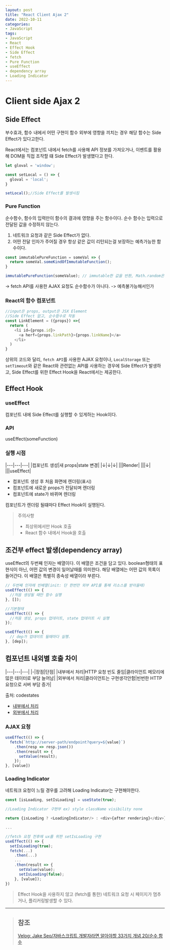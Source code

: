 ```yaml
---
layout: post
title: "React Client Ajax 2"
date: 2022-10-11
categories:
- JavaScript
tags:
- JavaScript
- React
- Effect Hook
- Side Effect
- fetch
- Pure Function
- useEffect
- dependency array
- Loading Indicator
---
```




# Client side Ajax 2

## Side Effect

부수효과, 함수 내에서 어떤 구현이 함수 외부에 영향을 끼치는 경우 해당 함수는 Side Effect가 있다고한다.

React에서는 컴포넌트 내에서 fetch를 사용해 API 정보를 가져오거나, 이벤트를 활용해 DOM을 직접 조작할 떄 Side Effect가 발생했다고 한다.

```javascript
let gloval = 'window';

const setLocal = () => {
  gloval = 'local';
} 

setLocal();//Side Effect를 발생시킴
```

### Pure Function

순수함수, 함수의 입력만이 함수의 결과에 영향을 주는 함수이다. 순수 함수는 입력으로 전달된 값을 수정하지 않는다.

1. 네트워크 요청과 같은 Side Effect가 없다.
2. 어떤 전달 인자가 주어질 경우 항상 같은 값이 리턴되는걸 보장하는 예측가능한 함수이다.

```javascript
const immutablePureFunction = someVal => {
  return someVal.someKindOfImmutableFunction();
}

immutablePureFunction(someValue); // immutable한 값을 반환, Math.random은 난수를 생생하기에 예측 불가
```

-> fetch API를 사용한 AJAX 요청도 순수함수가 아니다. -> 예측불가능해서인가

### React의 함수 컴포넌트

```javascript
//input은 props, output은 JSX Element
//Side Effect 없고, 순수함수로 작동
const LinkElement = ({props}) =>{
  return (
    <li id={props.id}>
      <a herf={props.linkPath}>{props.linkName}</a>
    </li>
  )
}
```

상위의 코드와 달리, `fetch API`를 사용한 AJAX 요청이나, `LocalStorage` 또는 `setTimeout`와 같은 React와 관련없는 API를 사용하는 경우에 Side Effect가 발생하고, Side Effect를 위한 Effect Hook을 React에서는 제공한다.

## Effect Hook

### useEffect

컴포넌트 내에 Side Effect를 실행할 수 있게하는 Hook이다.

### API

useEffect(someFunction)

### 실행 시점

|---|---|---|
|컴포넌트 생성|새 props|state 변경|
|↓|↓|↓|
|||Render|
|||↓|
|||useEffect|

- 컴포넌트 생성 후 처음 화면에 렌더링(표시)
- 컴포넌트에 새로운 props가 전달되며 렌더링
- 컴포넌트에 state가 바뀌며 렌더링

컴포넌트가 렌더링 될떄마다 Effect Hook이 실행된다.

> 주의사항
>
> - 최상위에서만 Hook 호출
> - React 함수 내에서 Hook을 호출

## 조건부 effect 발생(dependency array)

useEffect의 두번째 인자는 배열이다. 이 배열은 조건을 담고 있다. boolean형태의 표현식이 아닌, 어떤 값의 변경이 일어날때를 의미한다. 해당 배열에는 어떤 값의 목록이 들어간다. 이 배열은 특별히 종속성 배열이라 부른다.

```javascript
// 두번째 인자에 빈배열(init: 단 한번만 외부 API를 통해 리소스를 받아올때)
useEffect(() => {
  //처음 생성될 때만 함수 실행
}, []);

//기본형태
useEffect(() => {
  //처음 생성, props 업데이트, state 업데이트 시 실행
});

useEffect(() => {
  // dep가 업데이트 될때마다 실행.
}, [dep]);
```

## 컴포넌트 내외별 호출 차이

|---|---|---|
|-|장점|단점|
|내부에서 처리|HTTP 요청 빈도 줄임|클라이언트 메모리에 많은 데이터로 부담 늘어남|
|외부에서 처리|클라이언트는 구현생각안함|빈번한 HTTP요청으로 서버 부담 증가|

출처: codestates
- [내부에서 처리](https://codesandbox.io/s/filter-by-client-vyzdc?from-embed)
- [외부에서 처리](https://codesandbox.io/s/useeffect-2-oute9?from-embed)

### AJAX 요청

```javascript
useEffect(() => {
  fetch(`http://server-path/endpoint?query=${value}`)
    .then(resp => resp.json())
    .then(result => {
      setValue(result);
    });
}, [value])
```

### Loading Indicator

네트워크 요청이 느릴 경우를 고려해 Loading Indicator는 구현해야한다.

```javascript
const [isLoading, setIsLoading] = useState(true);

//Loading Indicator 구현부 ex) style className visibility none

return {isLoading ? <LoadingIndicator/> : <div>{after rendering}</div>};

...

//fetch 요청 전후에 ux를 위한 setIsLoading 구현
useEffect(() => {
  setIsLoading(true);
  fetch(...)
    .then(...)
    ...
    .then(result => {
      setValue(value);
      setIsLoading(false);
    }, [value]);
})
```

> Effect Hook을 사용하지 않고 (fetch를 통한) 네트워크 요청 시 페이지가 멈추거나, 플리커링발생할 수 있다.

---

> ## 참조
>
> [Velog: Jake Seo/자바스크립트 개발자라면 알아야할 33가지 개념 20/순수 함수](https://velog.io/@jakeseo_me/%EC%9E%90%EB%B0%94%EC%8A%A4%ED%81%AC%EB%A6%BD%ED%8A%B8-%EA%B0%9C%EB%B0%9C%EC%9E%90%EB%9D%BC%EB%A9%B4-%EC%95%8C%EC%95%84%EC%95%BC-%ED%95%A0-33%EA%B0%80%EC%A7%80-%EA%B0%9C%EB%85%90-20-%EC%9E%90%EB%B0%94%EC%8A%A4%ED%81%AC%EB%A6%BD%ED%8A%B8-%EC%88%9C%EC%88%98%ED%95%A8%EC%88%98)